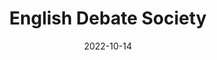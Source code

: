 ---
slug: "eds"
date: "2022-10-14"
title: "English Debate Society"
tm: "14 Oktober 2022"
contact: "Michella (087875087901), Id Line: michellahartanto|Arlene (085899991210), Id Line: arleneperdanaa"
---
